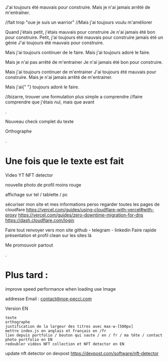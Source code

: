 J'ai toujours été mauvais pour construire.
Mais je n'ai jamais arrêté de m'entraîner.

//fait trop "oue je suis un warrior"
//Mais j'ai toujours voulu m'améliorer

Quand j'étais petit, j'étais mauvais pour construire Je n'ai jamais été bon pour construire. Petit, j'ai toujours été mauvais pour construire jamais été un génie J'ai toujours été mauvais pour construire.

Mais j'ai toujours continuer de le faire. Mais j'ai toujours adoré le faire.

Mais je n'ai pas arrêté de m'entrainer
Je n'ai jamais été bon pour construire.

Mais j'ai toujours continuer de m'entrainer
J'ai toujours été mauvais pour construire. Mais je n'ai jamais arrêté de m'entrainer.

Mais j'ai{" "} toujours adoré le faire.

//bizarre, trouver une formulation plus simple a comprendre //faire comprendre que j'étais nul, mais que avant

.

Nouveau check complet du texte

Orthographe

.

# Une fois que le texte est fait

Video YT NFT detector

nouvelle photo de profil moins rouge

affichage sur tel / tablette / pc

sécuriser mon site et mes informations perso
regarder toutes les pages de cloudfare
https://vercel.com/guides/using-cloudflare-with-vercel#with-proxy
https://vercel.com/guides/zero-downtime-migration-for-dns
https://dash.cloudflare.com/login

Faire tout renvoyer vers mon site
github - telegram - linkedin
Faire rapide présentation et profil clean sur les sites là

Me promouvoir partout

.

# Plus tard :

improve speed performance when loading
use Image

addresse Email : contact@noe-pecci.com

Version EN

    texte
    orthographe
    justification de la largeur des titres avec max-w-[500px]
    mettre index.js en anglais et français en /fr
    lien depuis portfolio / bouton qui saute / en / fr / ma tête / contact
    photo portfolio en EN
    redoubler vidéos NFT collection et NFT detector en EN

update nft detector on devpost
https://devpost.com/software/nft-detector
